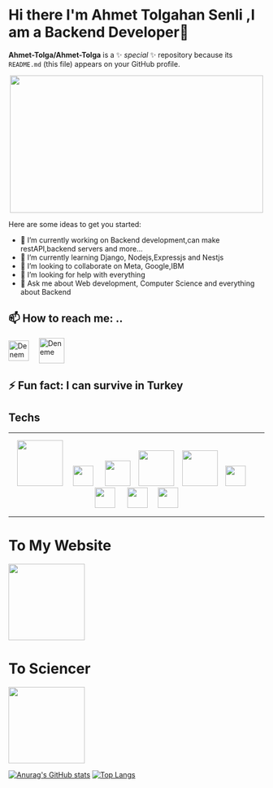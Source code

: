 # Hi there I'm Ahmet Tolgahan Senli ,I am a Backend Developer👋


**Ahmet-Tolga/Ahmet-Tolga** is a ✨ _special_ ✨ repository because its `README.md` (this file) appears on your GitHub profile.
<div align="center">
    <img src="https://user-images.githubusercontent.com/103315343/234244774-43a630d3-f848-4158-84d2-2d561a1e7847.gif" width="498" height="270" />
    </br>
</div>

Here are some ideas to get you started:

- 🔭 I’m currently working on Backend development,can make restAPI,backend servers and more...
- 🌱 I’m currently learning Django, Nodejs,Expressjs and Nestjs
- 👯 I’m looking to collaborate on  Meta, Google,IBM
- 🤔 I’m looking for help with everything
- 💬 Ask me about Web development, Computer Science and everything about Backend
## 📫 How to reach me: ..
<div style="display: flex; align-items: center;">
    <a href="https://github.com/Ahmet-Tolga/Ahmet-Tolga/" target="_blank">
        <img src="https://user-images.githubusercontent.com/103315343/230851341-79ebfed0-055e-4cef-a7e7-e428442d24e7.png" alt="Deneme" width="40" height="40">
    </a>
    &nbsp;&nbsp;&nbsp;&nbsp;&nbsp;
    <a href="https://www.linkedin.com/in/ahmet-tolgahan-%C5%9Fenli-764113278/" target="_blank">
        <img src="https://avatars.mds.yandex.net/i?id=9337f1322be182bf4dca70af7b421f536be9b9f3-8497423-images-thumbs&n=13g" alt="Deneme" width="50" height="50">
    </a>
</div>


## ⚡ Fun fact: I can survive in Turkey

## Techs

<hr>
<div align="center" ><img src="https://d3mxt5v3yxgcsr.cloudfront.net/courses/10756/course_10756_image.png" width="90" heigth="90">&nbsp;&nbsp;&nbsp;&nbsp;&nbsp;<img src="https://avatars.mds.yandex.net/i?id=fca1e6086231eb9e54b4e0162622b9387225330d-8185493-images-thumbs&n=13" width="40" heigth="40">&nbsp;&nbsp;&nbsp;&nbsp;&nbsp;&nbsp;<img src="https://1.bp.blogspot.com/-9F9bIYdVMeA/WuHWRc2dkKI/AAAAAAAAAWA/Wx9aHNxG2jktPCbx6dmtAeM0RqyMWrLDQCEwYBhgL/s320/nodejs-logo.png" width="50" heigth="50">&nbsp;&nbsp;&nbsp;&nbsp;<img src="https://bs-uploads.toptal.io/blackfish-uploads/components/skill_page/content/logo_file/logo/195562/express_js-161052138fa79136c0474521906b55e2.png" width="70" heigth="40">&nbsp;&nbsp;&nbsp;&nbsp;<img src="https://avatars.mds.yandex.net/i?id=91464e90dae9b45698deca03ce332da4935995be-10906504-images-thumbs&n=13" width="70" heigth="45">&nbsp;&nbsp;&nbsp;&nbsp;<img src="https://upload.wikimedia.org/wikipedia/commons/thumb/1/18/ISO_C%2B%2B_Logo.svg/1200px-ISO_C%2B%2B_Logo.svg.png" width="40" heigth="40">&nbsp;&nbsp;&nbsp;&nbsp;&nbsp;<img src="https://user-images.githubusercontent.com/103315343/230853697-97420ad5-d785-4a87-a0a1-73dcd95df02d.png" width="40" heigth="40">&nbsp;&nbsp;&nbsp;&nbsp;&nbsp;&nbsp;<img src="https://user-images.githubusercontent.com/103315343/230855039-63939e16-2145-46aa-9cfc-013c2aa1035f.png" width="40" heigth="40">&nbsp;&nbsp;&nbsp;&nbsp;&nbsp;<img src="https://images-wixmp-ed30a86b8c4ca887773594c2.wixmp.com/f/217d5ea0-623d-40b1-9b31-027b904a5f15/dccudp7-3a29ffd5-4e85-4123-88cc-4e948bedd7c1.png/v1/fill/w_512,h_512,strp/honeycomb_icon_pycharm_by_mauriliosm_dccudp7-fullview.png?token=eyJ0eXAiOiJKV1QiLCJhbGciOiJIUzI1NiJ9.eyJzdWIiOiJ1cm46YXBwOjdlMGQxODg5ODIyNjQzNzNhNWYwZDQxNWVhMGQyNmUwIiwiaXNzIjoidXJuOmFwcDo3ZTBkMTg4OTgyMjY0MzczYTVmMGQ0MTVlYTBkMjZlMCIsIm9iaiI6W1t7ImhlaWdodCI6Ijw9NTEyIiwicGF0aCI6IlwvZlwvMjE3ZDVlYTAtNjIzZC00MGIxLTliMzEtMDI3YjkwNGE1ZjE1XC9kY2N1ZHA3LTNhMjlmZmQ1LTRlODUtNDEyMy04OGNjLTRlOTQ4YmVkZDdjMS5wbmciLCJ3aWR0aCI6Ijw9NTEyIn1dXSwiYXVkIjpbInVybjpzZXJ2aWNlOmltYWdlLm9wZXJhdGlvbnMiXX0.8m13Ix9vFqKMv4e8HDJ8t4aVjP1dgqSSw9Uh4pIiBdE" width="40" heigth="40"></div>
<hr>
<div>
<div>
<h1>To My Website</h1>
<img src="https://user-images.githubusercontent.com/103315343/233432848-d2013d7a-40a5-47aa-a6b4-339a897a31fd.png" width="150" heigth="150"/></div>
<div>
<h1>To Sciencer</h1><img src="https://user-images.githubusercontent.com/103315343/233787952-d75e594a-a65a-4246-ab76-8e7ef5745719.png" width="150" heigth="150"/></div></div>



[![Anurag's GitHub stats](https://github-readme-stats.vercel.app/api?username=ahmet-tolga)](https://github.com/ahmet-tolga/github-readme-stats)
[![Top Langs](https://github-readme-stats.vercel.app/api/top-langs/?username=ahmet-tolga)](https://github.com/ahmet-tolga/github-readme-stats)
